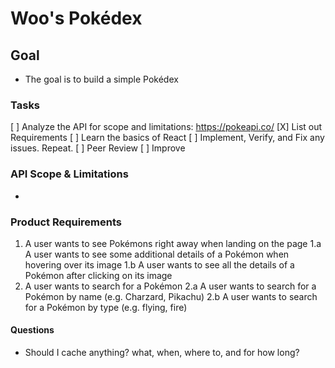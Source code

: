 # Woo's Pokédex

## Goal
- The goal is to build a simple Pokédex 

### Tasks
 [ ] Analyze the API for scope and limitations: https://pokeapi.co/
 [X] List out Requirements
 [ ] Learn the basics of React
 [ ] Implement, Verify, and Fix any issues. Repeat.
 [ ] Peer Review
 [ ] Improve

### API Scope & Limitations
- 

### Product Requirements
1. A user wants to see Pokémons right away when landing on the page
    1.a A user wants to see some additional details of a Pokémon when hovering over its image
    1.b A user wants to see all the details of a Pokémon after clicking on its image
2. A user wants to search for a Pokémon
    2.a A user wants to search for a Pokémon by name (e.g. Charzard, Pikachu)
    2.b A user wants to search for a Pokémon by type (e.g. flying, fire)

#### Questions
- Should I cache anything? what, when, where to, and for how long?

